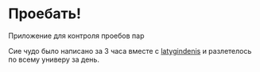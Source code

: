 # Проебать!

Приложение для контроля проебов пар

Сие чудо было написано за 3 часа вместе с [latygindenis](https://github.com/latygindenis) и разлетелось по всему универу за день.
